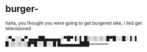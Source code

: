 # burger-

haha, you thought you were going to get burgered
sike, i lied
get televisioned

░▀▄░░▄▀
▄▄▄██▄▄▄▄▄░▀█▀▐░▌
█▒░▒░▒░█▀█░░█░▐░▌
█░▒░▒░▒█▀█░░█░░█
█▄▄▄▄▄▄███══════
